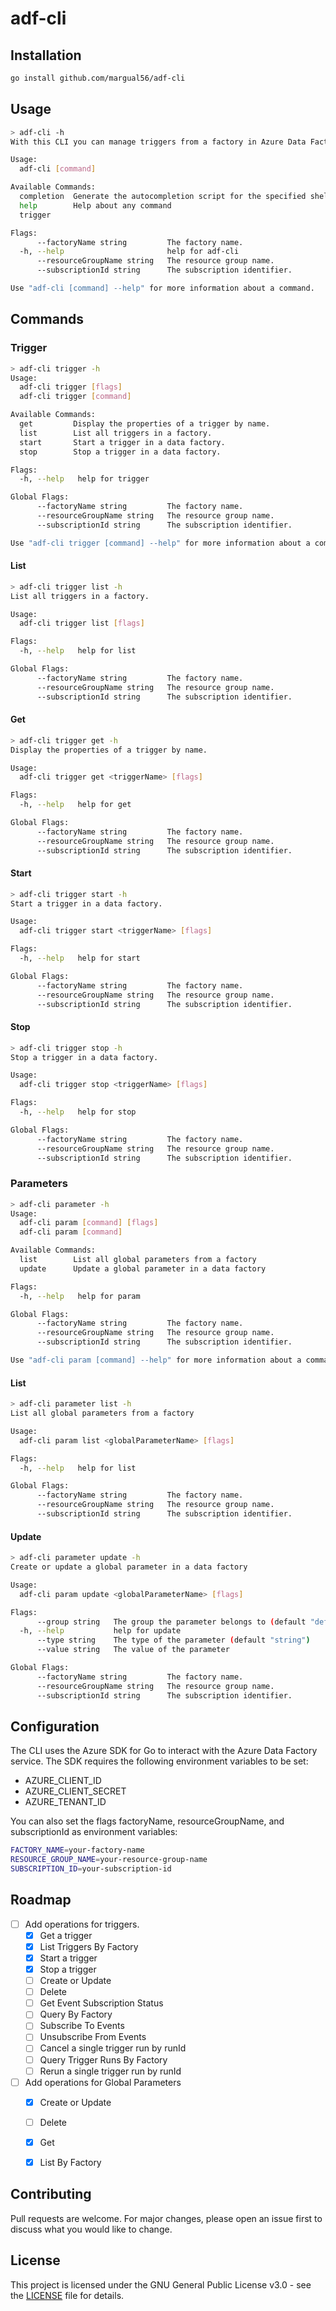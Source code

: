 # adf-cli

## Installation

```bash
go install github.com/margual56/adf-cli
```

## Usage
```bash
> adf-cli -h
With this CLI you can manage triggers from a factory in Azure Data Factory. More features will be added in the future.

Usage:
  adf-cli [command]

Available Commands:
  completion  Generate the autocompletion script for the specified shell
  help        Help about any command
  trigger

Flags:
      --factoryName string         The factory name.
  -h, --help                       help for adf-cli
      --resourceGroupName string   The resource group name.
      --subscriptionId string      The subscription identifier.

Use "adf-cli [command] --help" for more information about a command.
```

## Commands

### Trigger

```bash
> adf-cli trigger -h
Usage:
  adf-cli trigger [flags]
  adf-cli trigger [command]

Available Commands:
  get         Display the properties of a trigger by name.
  list        List all triggers in a factory.
  start       Start a trigger in a data factory.
  stop        Stop a trigger in a data factory.

Flags:
  -h, --help   help for trigger

Global Flags:
      --factoryName string         The factory name.
      --resourceGroupName string   The resource group name.
      --subscriptionId string      The subscription identifier.

Use "adf-cli trigger [command] --help" for more information about a command.
```

#### List

```bash
> adf-cli trigger list -h
List all triggers in a factory.

Usage:
  adf-cli trigger list [flags]

Flags:
  -h, --help   help for list

Global Flags:
      --factoryName string         The factory name.
      --resourceGroupName string   The resource group name.
      --subscriptionId string      The subscription identifier.
```

#### Get

```bash
> adf-cli trigger get -h
Display the properties of a trigger by name.

Usage:
  adf-cli trigger get <triggerName> [flags]

Flags:
  -h, --help   help for get

Global Flags:
      --factoryName string         The factory name.
      --resourceGroupName string   The resource group name.
      --subscriptionId string      The subscription identifier.
```

#### Start

```bash
> adf-cli trigger start -h
Start a trigger in a data factory.

Usage:
  adf-cli trigger start <triggerName> [flags]

Flags:
  -h, --help   help for start

Global Flags:
      --factoryName string         The factory name.
      --resourceGroupName string   The resource group name.
      --subscriptionId string      The subscription identifier.
```

#### Stop

```bash
> adf-cli trigger stop -h
Stop a trigger in a data factory.

Usage:
  adf-cli trigger stop <triggerName> [flags]

Flags:
  -h, --help   help for stop

Global Flags:
      --factoryName string         The factory name.
      --resourceGroupName string   The resource group name.
      --subscriptionId string      The subscription identifier.
```

### Parameters

```bash
> adf-cli parameter -h
Usage:
  adf-cli param [command] [flags]
  adf-cli param [command]

Available Commands:
  list        List all global parameters from a factory
  update      Update a global parameter in a data factory

Flags:
  -h, --help   help for param

Global Flags:
      --factoryName string         The factory name.
      --resourceGroupName string   The resource group name.
      --subscriptionId string      The subscription identifier.

Use "adf-cli param [command] --help" for more information about a command.
```

#### List

```bash
> adf-cli parameter list -h
List all global parameters from a factory

Usage:
  adf-cli param list <globalParameterName> [flags]

Flags:
  -h, --help   help for list

Global Flags:
      --factoryName string         The factory name.
      --resourceGroupName string   The resource group name.
      --subscriptionId string      The subscription identifier.
```

#### Update

```bash
> adf-cli parameter update -h
Create or update a global parameter in a data factory

Usage:
  adf-cli param update <globalParameterName> [flags]

Flags:
      --group string   The group the parameter belongs to (default "default")
  -h, --help           help for update
      --type string    The type of the parameter (default "string")
      --value string   The value of the parameter

Global Flags:
      --factoryName string         The factory name.
      --resourceGroupName string   The resource group name.
      --subscriptionId string      The subscription identifier.
```


## Configuration

The CLI uses the Azure SDK for Go to interact with the Azure Data Factory service. The SDK requires the following environment variables to be set:

- AZURE_CLIENT_ID
- AZURE_CLIENT_SECRET
- AZURE_TENANT_ID


You can also set the flags factoryName, resourceGroupName, and subscriptionId as environment variables:
```bash
FACTORY_NAME=your-factory-name
RESOURCE_GROUP_NAME=your-resource-group-name
SUBSCRIPTION_ID=your-subscription-id
```

## Roadmap

- [ ] Add operations for triggers.
  - [x] Get a trigger
  - [x] List Triggers By Factory
  - [x] Start a trigger
  - [x] Stop a trigger
  - [ ] Create or Update
  - [ ] Delete
  - [ ] Get Event Subscription Status
  - [ ] Query By Factory
  - [ ] Subscribe To Events
  - [ ] Unsubscribe From Events
  - [ ] Cancel a single trigger run by runId
  - [ ] Query Trigger Runs By Factory
  - [ ] Rerun a single trigger run by runId
- [ ] Add operations for Global Parameters
  - [x] Create or Update
  - [ ] Delete
  - [x] Get
  - [x] List By Factory


## Contributing

Pull requests are welcome. For major changes, please open an issue first to discuss what you would like to change.

## License

This project is licensed under the GNU General Public License v3.0 - see the [LICENSE](LICENSE) file for details.
